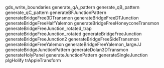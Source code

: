 gds_write_boundaries
generate_qA_pattern
generate_qB_pattern
generate_qC_pattern
generateBFJunctionPattern
generateBridgeFree3DTransmon
generateBridgeFreeDTJunction
generateBridgeFreeHalfYalemon
generateBridgeFreeHoneyconeTransmon
generateBridgeFreeJunction_rotated_trap
generateBridgeFreeJunction_rotated
generateBridgeFreeJunction
generateBridgeFreeJunction2
generateBridgeFreeSideTransmon
generateBridgeFreeYalemon
generateBridgeFreeYalemon_largeJJ
generateBridgeJunctionPattern
generateDolan3DTransmon
generateHolyPanel
generateJunctionPattern
generateSingleJunction
plgHolify
trAppleTransform
